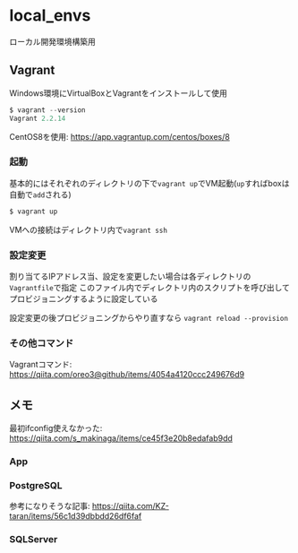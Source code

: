 # local_envs
ローカル開発環境構築用

## Vagrant
Windows環境にVirtualBoxとVagrantをインストールして使用

```PowerShell
$ vagrant --version
Vagrant 2.2.14
```

CentOS8を使用: https://app.vagrantup.com/centos/boxes/8

### 起動
基本的にはそれぞれのディレクトリの下で`vagrant up`でVM起動(`up`すればboxは自動で`add`される)

```PowerShell
$ vagrant up
```

VMへの接続はディレクトリ内で`vagrant ssh`

### 設定変更
割り当てるIPアドレス当、設定を変更したい場合は各ディレクトリの`Vagrantfile`で指定
このファイル内でディレクトリ内のスクリプトを呼び出してプロビジョニングするように設定している

設定変更の後プロビジョニングからやり直すなら `vagrant reload --provision`

### その他コマンド
Vagrantコマンド: https://qiita.com/oreo3@github/items/4054a4120ccc249676d9

## メモ
最初ifconfig使えなかった: https://qiita.com/s_makinaga/items/ce45f3e20b8edafab9dd

### App

### PostgreSQL
参考になりそうな記事: https://qiita.com/KZ-taran/items/56c1d39dbbdd26df6faf

### SQLServer

